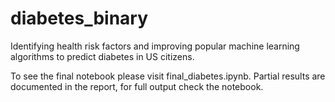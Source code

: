 # diabetes_binary
Identifying health risk factors and improving popular machine learning algorithms to predict diabetes in US citizens.

To see the final notebook please visit final_diabetes.ipynb.
Partial results are documented in the report, for full output check the notebook.
